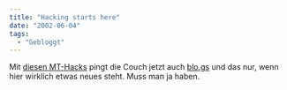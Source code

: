 ```yaml
---
title: "Hacking starts here"
date: "2002-06-04"
tags:
  - "Gebloggt"
---
```


Mit [diesen MT-Hacks](http://philringnalda.com/archives/cat_mt_hacks.php) pingt die Couch jetzt auch [blo.gs](http://blo.gs/) und das nur, wenn hier wirklich etwas neues steht. Muss man ja haben.
